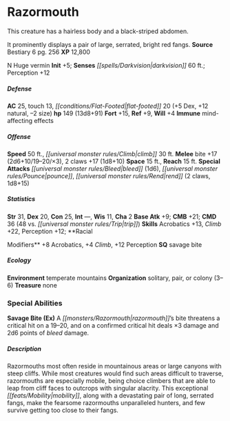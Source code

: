 ﻿---
cssclass: [monsters]

---

# Razormouth
This creature has a hairless body and a black-striped abdomen.

It prominently displays a pair of large, serrated, bright red fangs.
**Source** Bestiary 6 pg. 256
**XP** 12,800

N Huge vermin
**Init** +5; **Senses** _[[spells/Darkvision|darkvision]]_ 60 ft.; Perception +12

##### Defense

**AC** 25, touch 13, _[[conditions/Flat-Footed|flat-footed]]_ 20 (+5 Dex, +12 natural, –2 size)
**hp** 149 (13d8+91)
**Fort** +15, **Ref** +9, **Will** +4
**Immune** mind-affecting effects

##### Offense
**Speed** 50 ft., _[[universal monster rules/Climb|climb]]_ 30 ft.
**Melee** bite +17 (2d6+10/19–20/×3), 2 claws +17 (1d8+10)
**Space** 15 ft., **Reach** 15 ft.
**Special Attacks** _[[universal monster rules/Bleed|bleed]]_ (1d6), _[[universal monster rules/Pounce|pounce]]_, _[[universal monster rules/Rend|rend]]_ (2 claws, 1d8+15)

##### Statistics
**Str** 31, **Dex** 20, **Con** 25, **Int** —, **Wis** 11, **Cha** 2
**Base Atk** +9; **CMB** +21; **CMD** 36 (48 vs. _[[universal monster rules/Trip|trip]]_)
**Skills** Acrobatics +13, _Climb_ +22, Perception +12; **Racial

Modifiers** +8 Acrobatics, +4 _Climb_, +12 Perception
**SQ** savage bite

##### Ecology

**Environment** temperate mountains
**Organization** solitary, pair, or colony (3–6)
**Treasure** none

### Special Abilities
**Savage Bite (Ex)** A _[[monsters/Razormouth|razormouth]]_’s bite threatens a critical hit on a 19–20, and on a confirmed critical hit deals ×3 damage and 2d6 points of _bleed_ damage.

##### Description

Razormouths most often reside in mountainous areas or large canyons with steep cliffs. While most creatures would find such areas difficult to traverse, razormouths are especially mobile, being choice climbers that are able to leap from cliff faces to outcrops with singular alacrity. This exceptional _[[feats/Mobility|mobility]]_, along with a devastating pair of long, serrated fangs, make the fearsome razormouths unparalleled hunters, and few survive getting too close to their fangs.